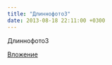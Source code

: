```yaml
---
title: "Длиннофото3"
date: 2013-08-18 22:11:00 +0300
---
```


Длиннофото3

[Вложение](https://vk.com/photo41076938_309295632)
